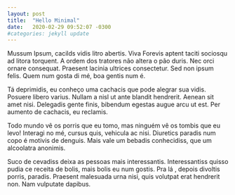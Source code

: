 ```yaml
---
layout: post
title:  "Hello Minimal"
date:   2020-02-29 09:52:07 -0300
#categories: jekyll update
---
```


Mussum Ipsum, cacilds vidis litro abertis. Viva Forevis aptent taciti sociosqu ad litora torquent. A ordem dos tratores não altera o pão duris. Nec orci ornare consequat. Praesent lacinia ultrices consectetur. Sed non ipsum felis. Quem num gosta di mé, boa gentis num é.

Tá deprimidis, eu conheço uma cachacis que pode alegrar sua vidis. Posuere libero varius. Nullam a nisl ut ante blandit hendrerit. Aenean sit amet nisi. Delegadis gente finis, bibendum egestas augue arcu ut est. Per aumento de cachacis, eu reclamis.

Todo mundo vê os porris que eu tomo, mas ninguém vê os tombis que eu levo! Interagi no mé, cursus quis, vehicula ac nisi. Diuretics paradis num copo é motivis de denguis. Mais vale um bebadis conhecidiss, que um alcoolatra anonimis.

Suco de cevadiss deixa as pessoas mais interessantis. Interessantiss quisso pudia ce receita de bolis, mais bolis eu num gostis. Pra lá , depois divoltis porris, paradis. Praesent malesuada urna nisi, quis volutpat erat hendrerit non. Nam vulputate dapibus.